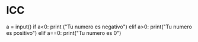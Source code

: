 # ICC
a = input()
if a<0:
 print ("Tu numero es negativo")
elif a>0:
 print("Tu numero es positivo")
elif a==0:
 print("Tu numero es 0")
